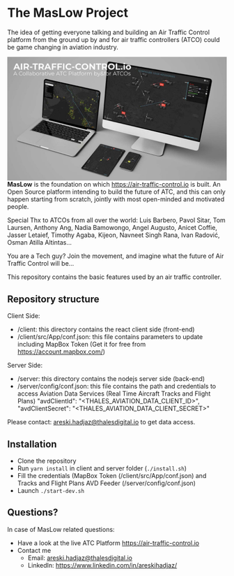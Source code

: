 # The MasLow Project
The idea of getting everyone talking and building an Air Traffic Control platform from the ground up by and for air traffic controllers (ATCO) could be game changing in aviation industry. 

<img src="client/resources/Thumbnail.jpg"
     alt="Air-Traffic-Control.io Thumbnail"
     style="float: left; margin-right: 10px;" />
     
**MasLow** is the foundation on which https://air-traffic-control.io is built. An Open Source platform intending to build the future of ATC, and this can only happen starting from scratch, jointly with most open-minded and motivated people. 


Special Thx to ATCOs from all over the world: Luis Barbero, Pavol Sitar, Tom Laursen, Anthony Ang, Nadia Bamowongo, Angel Augusto, Anicet Coffie, Jasser Letaief, Timothy Agaba, Kijeon, Navneet Singh Rana, Ivan Radović, Osman Atilla Altintas...

You are a Tech guy?
Join the movement, and imagine what the future of Air Traffic Control will be...

This repository contains the basic features used by an air traffic controller. 

## Repository structure
Client Side:
- /client: this directory contains the react client side (front-end)
- /client/src/App/conf.json: this file contains parameters to update including MapBox Token (Get it for free from https://account.mapbox.com/)

Server Side:
- /server: this directory contains the nodejs server side (back-end)
- /server/config/conf.json: this file contains the path and credentials to access Aviation Data Services (Real Time Aircraft Tracks and Flight Plans)
"avdClientId": "<THALES_AVIATION_DATA_CLIENT_ID>",
"avdClientSecret": "<THALES_AVIATION_DATA_CLIENT_SECRET>"

Please contact: areski.hadjaz@thalesdigital.io to get data access.

## Installation
- Clone the repository
- Run `yarn install` in client and server folder (`./install.sh`)
- Fill the credentials (MapBox Token (/client/src/App/conf.json) and Tracks and Flight Plans AVD Feeder (/server/config/conf.json)
- Launch `./start-dev.sh`

## Questions?
In case of MasLow related questions:
- Have a look at the live ATC Platform https://air-traffic-control.io
- Contact me
  - Email: [areski.hadjaz@thalesdigital.io](mailto:areski.hadjaz@thalesdigital.io)
  - LinkedIn: https://www.linkedin.com/in/areskihadjaz/ 

